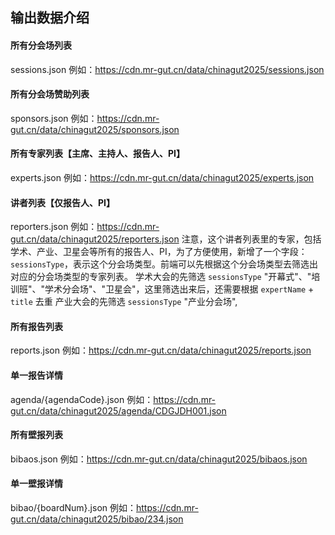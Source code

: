 ## 输出数据介绍
#### 所有分会场列表
sessions.json
例如：https://cdn.mr-gut.cn/data/chinagut2025/sessions.json

#### 所有分会场赞助列表
sponsors.json
例如：https://cdn.mr-gut.cn/data/chinagut2025/sponsors.json

#### 所有专家列表【主席、主持人、报告人、PI】
experts.json
例如：https://cdn.mr-gut.cn/data/chinagut2025/experts.json

#### 讲者列表【仅报告人、PI】
reporters.json
例如：https://cdn.mr-gut.cn/data/chinagut2025/reporters.json
注意，这个讲者列表里的专家，包括学术、产业、卫星会等所有的报告人、PI，为了方便使用，新增了一个字段：`sessionsType`，表示这个分会场类型。前端可以先根据这个分会场类型去筛选出对应的分会场类型的专家列表。
学术大会的先筛选 `sessionsType` "开幕式"、"培训班"、"学术分会场"、"卫星会"，这里筛选出来后，还需要根据 `expertName` + `title` 去重
产业大会的先筛选 `sessionsType` "产业分会场",

#### 所有报告列表
reports.json
例如：https://cdn.mr-gut.cn/data/chinagut2025/reports.json

#### 单一报告详情
agenda/{agendaCode}.json
例如：https://cdn.mr-gut.cn/data/chinagut2025/agenda/CDGJDH001.json

#### 所有壁报列表
bibaos.json
例如：https://cdn.mr-gut.cn/data/chinagut2025/bibaos.json

#### 单一壁报详情
bibao/{boardNum}.json
例如：https://cdn.mr-gut.cn/data/chinagut2025/bibao/234.json

